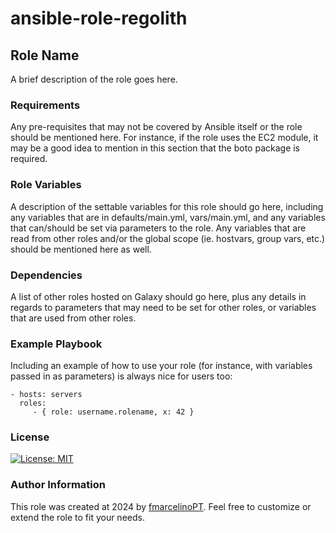 # ansible-role-regolith

## Role Name

A brief description of the role goes here.

### Requirements

Any pre-requisites that may not be covered by Ansible itself or the role should be mentioned here. For instance, if the role uses the EC2 module, it may be a good idea to mention in this section that the boto package is required.

### Role Variables

A description of the settable variables for this role should go here, including any variables that are in defaults/main.yml, vars/main.yml, and any variables that can/should be set via parameters to the role. Any variables that are read from other roles and/or the global scope (ie. hostvars, group vars, etc.) should be mentioned here as well.

### Dependencies

A list of other roles hosted on Galaxy should go here, plus any details in regards to parameters that may need to be set for other roles, or variables that are used from other roles.

### Example Playbook

Including an example of how to use your role (for instance, with variables passed in as parameters) is always nice for users too:

    - hosts: servers
      roles:
         - { role: username.rolename, x: 42 }

### License

[![License: MIT](https://img.shields.io/badge/License-MIT-yellow.svg)](https://opensource.org/licenses/MIT)

### Author Information

This role was created at 2024 by [fmarcelinoPT](https://github.com/fmarcelinoPT). Feel free to customize or extend the role to fit your needs.
